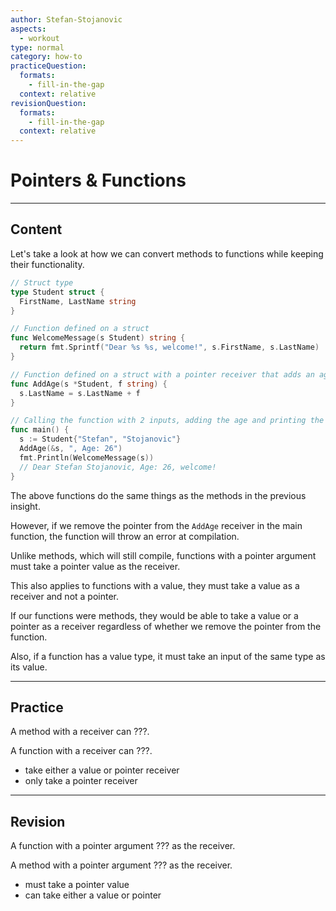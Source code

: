 ```yaml
---
author: Stefan-Stojanovic
aspects:
  - workout
type: normal
category: how-to
practiceQuestion:
  formats:
    - fill-in-the-gap
  context: relative
revisionQuestion:
  formats:
    - fill-in-the-gap
  context: relative
---
```


# Pointers & Functions


---

## Content

Let's take a look at how we can convert methods to functions while keeping their functionality.

```go
// Struct type
type Student struct {
  FirstName, LastName string
}

// Function defined on a struct
func WelcomeMessage(s Student) string {
  return fmt.Sprintf("Dear %s %s, welcome!", s.FirstName, s.LastName)
}

// Function defined on a struct with a pointer receiver that adds an age after the last name
func AddAge(s *Student, f string) {
  s.LastName = s.LastName + f
}

// Calling the function with 2 inputs, adding the age and printing the result
func main() {
  s := Student{"Stefan", "Stojanovic"}
  AddAge(&s, ", Age: 26")
  fmt.Println(WelcomeMessage(s))
  // Dear Stefan Stojanovic, Age: 26, welcome!
}

```

The above functions do the same things as the methods in the previous insight.

However, if we remove the pointer from the `AddAge` receiver in the main function, the function will throw an error at compilation.

Unlike methods, which will still compile, functions with a pointer argument must take a pointer value as the receiver.

This also applies to functions with a value, they must take a value as a receiver and not a pointer. 

If our functions were methods, they would be able to take a value or a pointer as a receiver regardless of whether we remove the pointer from the function.

Also, if a function has a value type, it must take an input of the same type as its value.


---

## Practice

A method with a receiver can ???.

A function with a receiver can ???.

- take either a value or pointer receiver
- only take a pointer receiver


---

## Revision

A function with a pointer argument ??? as the receiver.

A method with a pointer argument ??? as the receiver.

- must take a pointer value
- can take either a value or pointer
